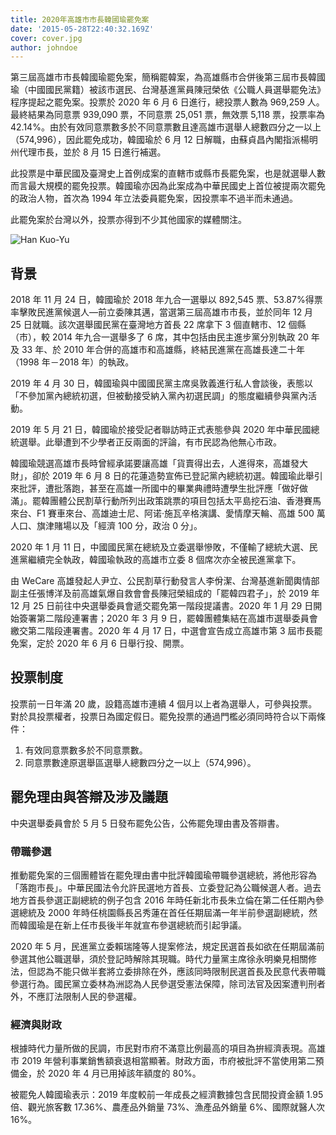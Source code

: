 ```yaml
---
title: 2020年高雄市市長韓國瑜罷免案
date: '2015-05-28T22:40:32.169Z'
cover: cover.jpg
author: johndoe
---
```


第三屆高雄市市長韓國瑜罷免案，簡稱罷韓案，為高雄縣市合併後第三屆市長韓國瑜（中國國民黨籍）被該市選民、台灣基進黨員陳冠榮依《公職人員選舉罷免法》程序提起之罷免案。投票於 2020 年 6 月 6 日進行，總投票人數為 969,259 人。最終結果為同意票 939,090 票，不同意票 25,051 票，無效票 5,118 票，投票率為 42.14%。由於有效同意票數多於不同意票數且達高雄市選舉人總數四分之一以上（574,996），因此罷免成功，韓國瑜於 6 月 12 日解職，由蘇貞昌內閣指派楊明州代理市長，並於 8 月 15 日進行補選。

此投票是中華民國及臺灣史上首例成案的直轄市或縣市長罷免案，也是就選舉人數而言最大規模的罷免投票。韓國瑜亦因為此案成為中華民國史上首位被提兩次罷免的政治人物，首次為 1994 年立法委員罷免案，因投票率不過半而未通過。

此罷免案於台灣以外，投票亦得到不少其他國家的媒體關注。

![Han Kuo-Yu](https://upload.wikimedia.org/wikipedia/commons/6/6a/高雄市長_韓國瑜.jpg)

## 背景

2018 年 11 月 24 日，韓國瑜於 2018 年九合一選舉以 892,545 票、53.87%得票率擊敗民進黨候選人—前立委陳其邁，當選第三屆高雄市市長，並於同年 12 月 25 日就職。該次選舉國民黨在臺灣地方首長 22 席拿下 3 個直轄市、12 個縣（市），較 2014 年九合一選舉多了 6 席，其中包括由民主進步黨分別執政 20 年及 33 年、於 2010 年合併的高雄市和高雄縣，終結民進黨在高雄長達二十年（1998 年－2018 年）的執政。

2019 年 4 月 30 日，韓國瑜與中國國民黨主席吳敦義進行私人會談後，表態以「不參加黨內總統初選，但被動接受納入黨內初選民調」的態度繼續參與黨內活動。

2019 年 5 月 21 日，韓國瑜於接受記者聯訪時正式表態參與 2020 年中華民國總統選舉。此舉遭到不少學者正反兩面的評論，有市民認為他無心市政。

韓國瑜競選高雄市長時曾經承諾要讓高雄「貨賣得出去，人進得來，高雄發大財」，卻於 2019 年 6 月 8 日的花蓮造勢宣佈已登記黨內總統初選。韓國瑜此舉引來批評，遭批落跑，甚至在高雄一所國中的畢業典禮時遭學生批評應「做好做滿」。罷韓團體公民割草行動所列出政策跳票的項目包括太平島挖石油、香港賽馬來台、F1 賽車來台、高雄迪士尼、阿诺·施瓦辛格演講、愛情摩天輪、高雄 500 萬人口、旗津賭場以及「經濟 100 分，政治 0 分」。

2020 年 1 月 11 日，中國國民黨在總統及立委選舉慘敗，不僅輸了總統大選、民進黨繼續完全執政，韓國瑜執政的高雄市立委 8 個席次亦全被民進黨拿下。

由 WeCare 高雄發起人尹立、公民割草行動發言人李佾潔、台灣基進新聞輿情部副主任張博洋及前高雄氣爆自救會會長陳冠榮組成的「罷韓四君子」，於 2019 年 12 月 25 日前往中央選舉委員會遞交罷免第一階段提議書。2020 年 1 月 29 日開始簽署第二階段連署書；2020 年 3 月 9 日，罷韓團體集結在高雄市選舉委員會繳交第二階段連署書。2020 年 4 月 17 日，中選會宣告成立高雄市第 3 屆市長罷免案，定於 2020 年 6 月 6 日舉行投、開票。

## 投票制度

投票前一日年滿 20 歲，設籍高雄市連續 4 個月以上者為選舉人，可參與投票。對於具投票權者，投票日為國定假日。罷免投票的通過門檻必須同時符合以下兩條件：

1. 有效同意票數多於不同意票數。
2. 同意票數達原選舉區選舉人總數四分之一以上（574,996）。

## 罷免理由與答辯及涉及議題

中央選舉委員會於 5 月 5 日發布罷免公告，公佈罷免理由書及答辯書。

### 帶職參選

推動罷免案的三個團體皆在罷免理由書中批評韓國瑜帶職參選總統，將他形容為「落跑市長」。中華民國法令允許民選地方首長、立委登記為公職候選人者。過去地方首長參選正副總統的例子包含 2016 年時任新北市長朱立倫在第二任任期內參選總統及 2000 年時任桃園縣長呂秀蓮在首任任期屆滿一年半前參選副總統，然而韓國瑜是在新上任市長後半年就宣布參選總統而引起爭議。

2020 年 5 月，民進黨立委賴瑞隆等人提案修法，規定民選首長如欲在任期屆滿前參選其他公職選舉，須於登記時解除其現職。時代力量黨主席徐永明樂見相關修法，但認為不能只做半套將立委排除在外，應該同時限制民選首長及民意代表帶職參選行為。國民黨立委林為洲認為人民參選受憲法保障，除司法官及因案遭判刑者外，不應訂法限制人民的參選權。

### 經濟與財政

根據時代力量所做的民調，市民對市府不滿意比例最高的項目為拚經濟表現。高雄市 2019 年營利事業銷售額衰退相當顯著。財政方面，市府被批評不當使用第二預備金，於 2020 年 4 月已用掉該年額度的 80%。

被罷免人韓國瑜表示：2019 年度較前一年成長之經濟數據包含民間投資金額 1.95 倍、觀光旅客數 17.36%、農產品外銷量 73%、漁產品外銷量 6%、國際就醫人次 16%。
